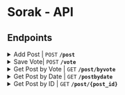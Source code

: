 # Sorak - API

## Endpoints 

<details>
 <summary>Add Post | <code>POST</code> <code><b>/post</b></code></summary>

##### URL

`/post`

##### Method

`POST`

##### Parameters

> | key                   | type     | data type | description |
> | --------------------- | -------- | --------- | ----------- |
> | category                  | required | string       | N/A         |
> | caption                 | required | string    | N/A         |

</details>

<details>
 <summary>Save Vote| <code>POST</code> <code><b>/vote</b></code></summary>

##### URL

`/vote`

##### Method

`POST`

> | key                   | type     | data type | description |
> | --------------------- | -------- | --------- | ----------- |
> | category                  | required | string       | N/A         |
> | caption                 | required | string    | N/A         |

 </details>

<details>
 <summary>Get Post by Vote | <code>GET</code> <code><b>/post/byvote</b></code></summary>

##### URL

`/post/byvote`

##### Method

`GET`

##### Parameters

`N/A`

##### Responses

status: `200 OK`

```json
[
    {
        "post_id": "postGAq8cQHTF6",
        "user_id": "user01",
        "category": "aspirasi",
        "caption": "kalau ada yang ribet napa pilih yang gampang",
        "image_url": "aspirasi2023-06-14 11:35:47.com",
        "createdAt": "2023-06-14T04:35:47.000Z",
        "vote": 5
    },
    {
        "post_id": "postiG-MsnM7eD",
        "user_id": "user03",
        "category": "pengaduhan",
        "caption": "Pohon tumbang penyebab banjir ini masih dibiarkan dan tidak ada tindakan dari pemerintah",
        "image_url": "pengaduhan2023-06-14 18:30:33.com",
        "createdAt": "2023-06-14T11:30:33.000Z",
        "vote": 4
    },
    {
        "post_id": "postleK3FuHcbY",
        "user_id": "user02",
        "category": "pengaduhan",
        "caption": "Ini jalan ga ada yang perbaikin udah 10 tahun",
        "image_url": "pengaduhan2023-06-14 18:27:16.com",
        "createdAt": "2023-06-14T11:27:16.000Z",
        "vote": 2
    }
]
```

</details>

<details>
 <summary>Get Post by Date | <code>GET</code> <code><b>/postbydate</b></code></summary>

##### URL

`/postbydate`

##### Method

`GET`

##### Parameters

`N/A`

##### Responses

status: `200 OK`

```json
[
    {
        "post_id": "postiG-MsnM7eD",
        "user_id": "user03",
        "category": "pengaduhan",
        "caption": "Pohon tumbang penyebab banjir ini masih dibiarkan dan tidak ada tindakan dari pemerintah",
        "image_url": "pengaduhan2023-06-14 18:30:33.com",
        "createdAt": "2023-06-14T11:30:33.000Z",
        "vote": 4
    },
    {
        "post_id": "postleK3FuHcbY",
        "user_id": "user02",
        "category": "pengaduhan",
        "caption": "Ini jalan ga ada yang perbaikin udah 10 tahun",
        "image_url": "pengaduhan2023-06-14 18:27:16.com",
        "createdAt": "2023-06-14T11:27:16.000Z",
        "vote": 2
    },
    {
        "post_id": "postGAq8cQHTF6",
        "user_id": "user01",
        "category": "aspirasi",
        "caption": "kalau ada yang ribet napa pilih yang gampang",
        "image_url": "aspirasi2023-06-14 11:35:47.com",
        "createdAt": "2023-06-14T04:35:47.000Z",
        "vote": 5
    }
]
```

</details>

<details>
 <summary>Get Post by ID | <code>GET</code> <code><b>/post/{post_id}</b></code></summary>

##### URL

`/post/{post_id}`

##### Method

`GET`

##### Parameters

`post_id`

##### Responses

status: `200 OK`

```json
{
    "post": {
        "post_id": "postGAq8cQHTF6",
        "user_id": "user01",
        "category": "aspirasi",
        "caption": "kalau ada yang ribet napa pilih yang gampang",
        "image_url": "aspirasi2023-06-14 11:35:47.com",
        "createdAt": "2023-06-14T04:35:47.000Z",
        "vote": 5
    }
}
```

</details>